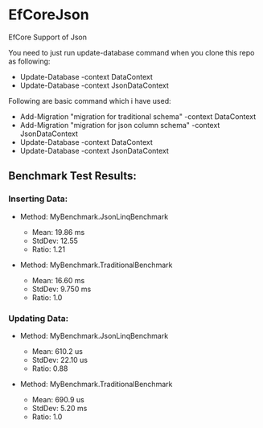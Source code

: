 # EfCoreJson
EfCore Support of Json

You need to just run update-database command when you clone this repo as following:
- Update-Database -context DataContext
- Update-Database -context JsonDataContext

Following are basic command which i have used:
- Add-Migration "migration for traditional schema" -context DataContext
- Add-Migration "migration for json column schema" -context JsonDataContext
- Update-Database -context DataContext
- Update-Database -context JsonDataContext

## Benchmark Test Results:
### Inserting Data:
 - Method: MyBenchmark.JsonLinqBenchmark
   - Mean: 19.86 ms
   - StdDev: 12.55
   - Ratio: 1.21

- Method: MyBenchmark.TraditionalBenchmark
  - Mean: 16.60 ms
  - StdDev: 9.750 ms
  - Ratio: 1.0

### Updating Data:
- Method: MyBenchmark.JsonLinqBenchmark
  - Mean: 610.2 us
  - StdDev: 22.10 us
  - Ratio: 0.88

- Method: MyBenchmark.TraditionalBenchmark
  - Mean: 690.9 us
  - StdDev: 5.20 ms
  - Ratio: 1.0
